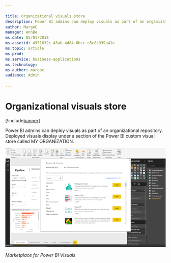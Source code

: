 ```yaml
---

title: Organizational visuals store
description: Power BI admins can deploy visuals as part of an organizational repository.
author: MargoC
manager: AnnBe
ms.date: 05/01/2018
ms.assetid: 4951632c-43ab-4d84-8bcc-e5c8c939a41e
ms.topic: article
ms.prod: 
ms.service: business-applications
ms.technology: 
ms.author: margoc
audience: Admin

---
```

#  Organizational visuals store 




[!include[banner](../../../includes/banner.md)]

Power BI admins can deploy visuals as part of an organizational repository.
Deployed visuals display under a section of the Power BI custom visual store
called MY ORGANIZATION.

![A screenshot of the marketplace for Power BI Visuals](media/organizational-visuals-store-1.png "A screenshot of the marketplace for Power BI Visuals")

*Marketplace for Power BI Visuals*




